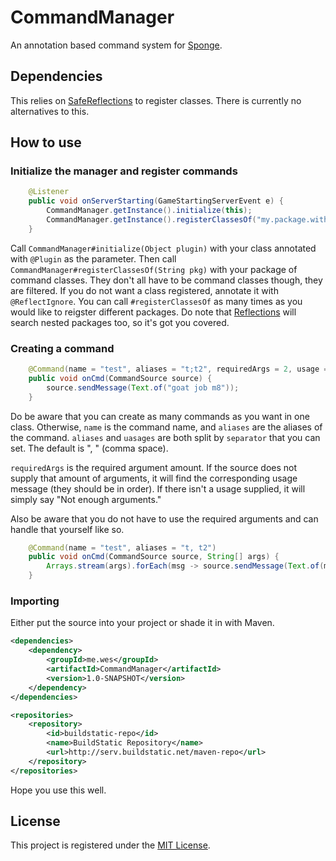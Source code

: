 # CommandManager
An annotation based command system for [Sponge](https://www.spongepowered.org/).

## Dependencies
This relies on [SafeReflections](https://github.com/BuildStatic/SafeReflections) to register classes. There is currently no alternatives to this.

## How to use
### Initialize the manager and register commands
```java
    @Listener
    public void onServerStarting(GameStartingServerEvent e) {
        CommandManager.getInstance().initialize(this);
        CommandManager.getInstance().registerClassesOf("my.package.with.command.classes");
    }
```
Call `CommandManager#initialize(Object plugin)` with your class annotated with `@Plugin` as the parameter. Then call `CommandManager#registerClassesOf(String pkg)` with your package of command classes. They don't all have to be command classes though, they are filtered. If you do not want a class registered, annotate it with `@ReflectIgnore`. You can call `#registerClassesOf` as many times as you would like to reigster different packages. Do note that [Reflections](https://code.google.com/archive/p/reflections/) will search nested packages too, so it's got you covered.

### Creating a command
```java
    @Command(name = "test", aliases = "t;t2", requiredArgs = 2, usage = "Put something;Do it again!", separator = ";")
    public void onCmd(CommandSource source) {
        source.sendMessage(Text.of("goat job m8"));
    }
```
Do be aware that you can create as many commands as you want in one class. Otherwise, `name` is the command name, and `aliases` are the aliases of the command. `aliases` and `uasages` are both split by `separator` that you can set. The default is ", " (comma space). 

`requiredArgs` is the required argument amount. If the source does not supply that amount of arguments, it will find the corresponding usage message (they should be in order). If there isn't a usage supplied, it will simply say "Not enough arguments." 

Also be aware that you do not have to use the required arguments and can handle that yourself like so.
```java
    @Command(name = "test", aliases = "t, t2")
    public void onCmd(CommandSource source, String[] args) {
        Arrays.stream(args).forEach(msg -> source.sendMessage(Text.of(msg)));
    }
```

### Importing
Either put the source into your project or shade it in with Maven. 
```xml
<dependencies>
    <dependency>
        <groupId>me.wes</groupId>
        <artifactId>CommandManager</artifactId>
        <version>1.0-SNAPSHOT</version>
    </dependency>
</dependencies>

<repositories>
    <repository>
        <id>buildstatic-repo</id>
        <name>BuildStatic Repository</name>
        <url>http://serv.buildstatic.net/maven-repo</url>
    </repository>
</repositories>
```

Hope you use this well.

## License
This project is registered under the [MIT License](LICENSE.txt).
